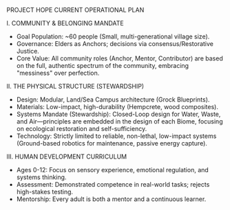 PROJECT HOPE CURRENT OPERATIONAL PLAN

I. COMMUNITY & BELONGING MANDATE
   - Goal Population: ~60 people (Small, multi-generational village size).
   - Governance: Elders as Anchors; decisions via consensus/Restorative Justice.
   - Core Value: All community roles (Anchor, Mentor, Contributor) are based on the full, authentic spectrum of the community, embracing "messiness" over perfection.

II. THE PHYSICAL STRUCTURE (STEWARDSHIP)
   - Design: Modular, Land/Sea Campus architecture (Grock Blueprints).
   - Materials: Low-impact, high-durability (Hempcrete, wood composites).
   - Systems Mandate (Stewardship): Closed-Loop design for Water, Waste, and Air—principles are embedded in the design of each Biome, focusing on ecological restoration and self-sufficiency.
   - Technology: Strictly limited to reliable, non-lethal, low-impact systems (Ground-based robotics for maintenance, passive energy capture).

III. HUMAN DEVELOPMENT CURRICULUM
   - Ages 0-12: Focus on sensory experience, emotional regulation, and systems thinking.
   - Assessment: Demonstrated competence in real-world tasks; rejects high-stakes testing.
   - Mentorship: Every adult is both a mentor and a continuous learner.